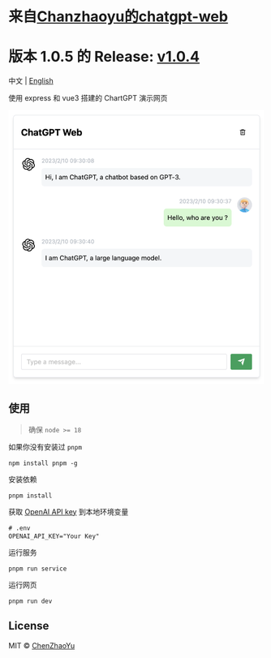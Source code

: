 # 来自[Chanzhaoyu的chatgpt-web](https://github.com/Chanzhaoyu/chatgpt-web)
# 版本 1.0.5 的 Release: [v1.0.4](https://github.com/Chanzhaoyu/chatgpt-web/releases/tag/v1.0.5)

中文 | [English](./README.en.md)

使用 express 和 vue3 搭建的 ChartGPT 演示网页

![cover](./docs/cover.png)

## 使用
> 确保 `node >= 18`

如果你没有安装过 `pnpm`
```shell
npm install pnpm -g
```

安装依赖
```shell
pnpm install
```

获取 [OpenAI API key](https://platform.openai.com/overview) 到本地环境变量

```
# .env
OPENAI_API_KEY="Your Key"
```

运行服务
```shell
pnpm run service
```

运行网页
```shell
pnpm run dev
```

## License
MIT © [ChenZhaoYu](./license)

